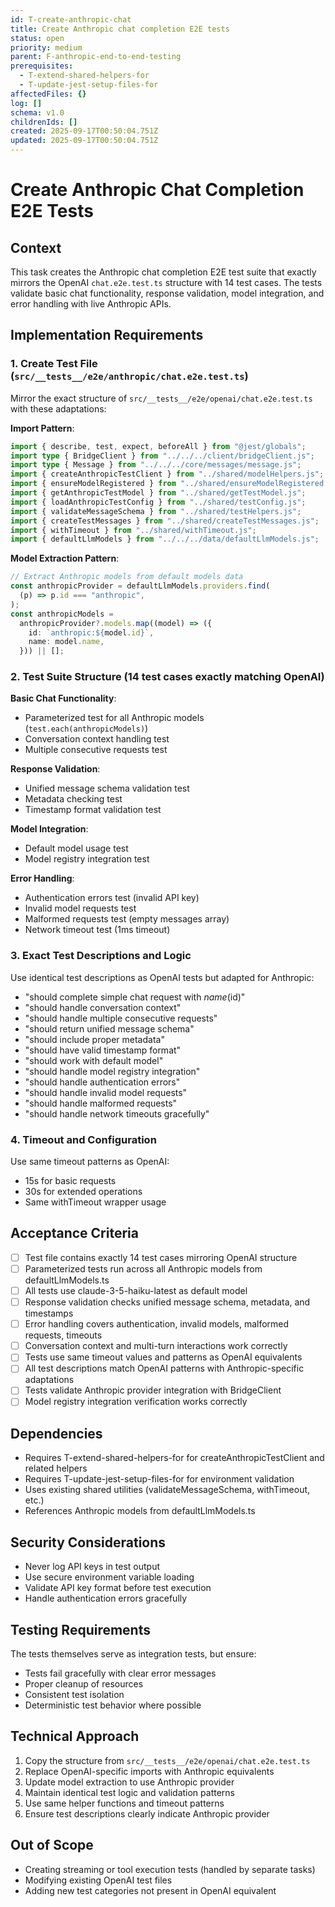 ```yaml
---
id: T-create-anthropic-chat
title: Create Anthropic chat completion E2E tests
status: open
priority: medium
parent: F-anthropic-end-to-end-testing
prerequisites:
  - T-extend-shared-helpers-for
  - T-update-jest-setup-files-for
affectedFiles: {}
log: []
schema: v1.0
childrenIds: []
created: 2025-09-17T00:50:04.751Z
updated: 2025-09-17T00:50:04.751Z
---
```


# Create Anthropic Chat Completion E2E Tests

## Context

This task creates the Anthropic chat completion E2E test suite that exactly mirrors the OpenAI `chat.e2e.test.ts` structure with 14 test cases. The tests validate basic chat functionality, response validation, model integration, and error handling with live Anthropic APIs.

## Implementation Requirements

### 1. Create Test File (`src/__tests__/e2e/anthropic/chat.e2e.test.ts`)

Mirror the exact structure of `src/__tests__/e2e/openai/chat.e2e.test.ts` with these adaptations:

**Import Pattern**:

```typescript
import { describe, test, expect, beforeAll } from "@jest/globals";
import type { BridgeClient } from "../../../client/bridgeClient.js";
import type { Message } from "../../../core/messages/message.js";
import { createAnthropicTestClient } from "../shared/modelHelpers.js";
import { ensureModelRegistered } from "../shared/ensureModelRegistered.js";
import { getAnthropicTestModel } from "../shared/getTestModel.js";
import { loadAnthropicTestConfig } from "../shared/testConfig.js";
import { validateMessageSchema } from "../shared/testHelpers.js";
import { createTestMessages } from "../shared/createTestMessages.js";
import { withTimeout } from "../shared/withTimeout.js";
import { defaultLlmModels } from "../../../data/defaultLlmModels.js";
```

**Model Extraction Pattern**:

```typescript
// Extract Anthropic models from default models data
const anthropicProvider = defaultLlmModels.providers.find(
  (p) => p.id === "anthropic",
);
const anthropicModels =
  anthropicProvider?.models.map((model) => ({
    id: `anthropic:${model.id}`,
    name: model.name,
  })) || [];
```

### 2. Test Suite Structure (14 test cases exactly matching OpenAI)

**Basic Chat Functionality**:

- Parameterized test for all Anthropic models (`test.each(anthropicModels)`)
- Conversation context handling test
- Multiple consecutive requests test

**Response Validation**:

- Unified message schema validation test
- Metadata checking test
- Timestamp format validation test

**Model Integration**:

- Default model usage test
- Model registry integration test

**Error Handling**:

- Authentication errors test (invalid API key)
- Invalid model requests test
- Malformed requests test (empty messages array)
- Network timeout test (1ms timeout)

### 3. Exact Test Descriptions and Logic

Use identical test descriptions as OpenAI tests but adapted for Anthropic:

- "should complete simple chat request with $name ($id)"
- "should handle conversation context"
- "should handle multiple consecutive requests"
- "should return unified message schema"
- "should include proper metadata"
- "should have valid timestamp format"
- "should work with default model"
- "should handle model registry integration"
- "should handle authentication errors"
- "should handle invalid model requests"
- "should handle malformed requests"
- "should handle network timeouts gracefully"

### 4. Timeout and Configuration

Use same timeout patterns as OpenAI:

- 15s for basic requests
- 30s for extended operations
- Same withTimeout wrapper usage

## Acceptance Criteria

- [ ] Test file contains exactly 14 test cases mirroring OpenAI structure
- [ ] Parameterized tests run across all Anthropic models from defaultLlmModels.ts
- [ ] All tests use claude-3-5-haiku-latest as default model
- [ ] Response validation checks unified message schema, metadata, and timestamps
- [ ] Error handling covers authentication, invalid models, malformed requests, timeouts
- [ ] Conversation context and multi-turn interactions work correctly
- [ ] Tests use same timeout values and patterns as OpenAI equivalents
- [ ] All test descriptions match OpenAI patterns with Anthropic-specific adaptations
- [ ] Tests validate Anthropic provider integration with BridgeClient
- [ ] Model registry integration verification works correctly

## Dependencies

- Requires T-extend-shared-helpers-for for createAnthropicTestClient and related helpers
- Requires T-update-jest-setup-files-for for environment validation
- Uses existing shared utilities (validateMessageSchema, withTimeout, etc.)
- References Anthropic models from defaultLlmModels.ts

## Security Considerations

- Never log API keys in test output
- Use secure environment variable loading
- Validate API key format before test execution
- Handle authentication errors gracefully

## Testing Requirements

The tests themselves serve as integration tests, but ensure:

- Tests fail gracefully with clear error messages
- Proper cleanup of resources
- Consistent test isolation
- Deterministic test behavior where possible

## Technical Approach

1. Copy the structure from `src/__tests__/e2e/openai/chat.e2e.test.ts`
2. Replace OpenAI-specific imports with Anthropic equivalents
3. Update model extraction to use Anthropic provider
4. Maintain identical test logic and validation patterns
5. Use same helper functions and timeout patterns
6. Ensure test descriptions clearly indicate Anthropic provider

## Out of Scope

- Creating streaming or tool execution tests (handled by separate tasks)
- Modifying existing OpenAI test files
- Adding new test categories not present in OpenAI equivalent
